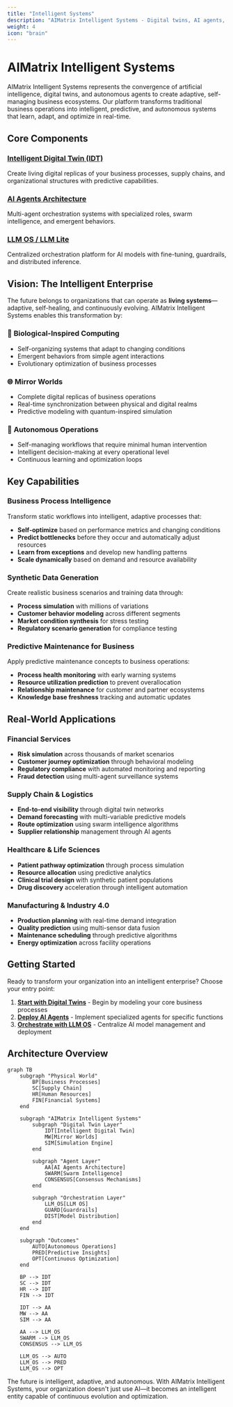 ```yaml
---
title: "Intelligent Systems"
description: "AIMatrix Intelligent Systems - Digital twins, AI agents, and LLM orchestration for modern enterprises"
weight: 4
icon: "brain"
---
```


# AIMatrix Intelligent Systems

AIMatrix Intelligent Systems represents the convergence of artificial intelligence, digital twins, and autonomous agents to create adaptive, self-managing business ecosystems. Our platform transforms traditional business operations into intelligent, predictive, and autonomous systems that learn, adapt, and optimize in real-time.

## Core Components

### [Intelligent Digital Twin (IDT)](intelligent-digital-twin)
Create living digital replicas of your business processes, supply chains, and organizational structures with predictive capabilities.

### [AI Agents Architecture](ai-agents-architecture)
Multi-agent orchestration systems with specialized roles, swarm intelligence, and emergent behaviors.

### [LLM OS / LLM Lite](llm-os)
Centralized orchestration platform for AI models with fine-tuning, guardrails, and distributed inference.

## Vision: The Intelligent Enterprise

The future belongs to organizations that can operate as **living systems**—adaptive, self-healing, and continuously evolving. AIMatrix Intelligent Systems enables this transformation by:

### 🧬 **Biological-Inspired Computing**
- Self-organizing systems that adapt to changing conditions
- Emergent behaviors from simple agent interactions
- Evolutionary optimization of business processes

### 🌐 **Mirror Worlds**
- Complete digital replicas of business operations
- Real-time synchronization between physical and digital realms
- Predictive modeling with quantum-inspired simulation

### 🤖 **Autonomous Operations**
- Self-managing workflows that require minimal human intervention
- Intelligent decision-making at every operational level
- Continuous learning and optimization loops

## Key Capabilities

### Business Process Intelligence
Transform static workflows into intelligent, adaptive processes that:
- **Self-optimize** based on performance metrics and changing conditions
- **Predict bottlenecks** before they occur and automatically adjust resources
- **Learn from exceptions** and develop new handling patterns
- **Scale dynamically** based on demand and resource availability

### Synthetic Data Generation
Create realistic business scenarios and training data through:
- **Process simulation** with millions of variations
- **Customer behavior modeling** across different segments
- **Market condition synthesis** for stress testing
- **Regulatory scenario generation** for compliance testing

### Predictive Maintenance for Business
Apply predictive maintenance concepts to business operations:
- **Process health monitoring** with early warning systems
- **Resource utilization prediction** to prevent overallocation
- **Relationship maintenance** for customer and partner ecosystems
- **Knowledge base freshness** tracking and automatic updates

## Real-World Applications

### Financial Services
- **Risk simulation** across thousands of market scenarios
- **Customer journey optimization** through behavioral modeling
- **Regulatory compliance** with automated monitoring and reporting
- **Fraud detection** using multi-agent surveillance systems

### Supply Chain & Logistics
- **End-to-end visibility** through digital twin networks
- **Demand forecasting** with multi-variable predictive models
- **Route optimization** using swarm intelligence algorithms
- **Supplier relationship** management through AI agents

### Healthcare & Life Sciences
- **Patient pathway optimization** through process simulation
- **Resource allocation** using predictive analytics
- **Clinical trial design** with synthetic patient populations
- **Drug discovery** acceleration through intelligent automation

### Manufacturing & Industry 4.0
- **Production planning** with real-time demand integration
- **Quality prediction** using multi-sensor data fusion
- **Maintenance scheduling** through predictive algorithms
- **Energy optimization** across facility operations

## Getting Started

Ready to transform your organization into an intelligent enterprise? Choose your entry point:

1. **[Start with Digital Twins](intelligent-digital-twin/)** - Begin by modeling your core business processes
2. **[Deploy AI Agents](ai-agents-architecture/)** - Implement specialized agents for specific functions
3. **[Orchestrate with LLM OS](llm-os/)** - Centralize AI model management and deployment

## Architecture Overview

```mermaid
graph TB
    subgraph "Physical World"
        BP[Business Processes]
        SC[Supply Chain]
        HR[Human Resources]
        FIN[Financial Systems]
    end
    
    subgraph "AIMatrix Intelligent Systems"
        subgraph "Digital Twin Layer"
            IDT[Intelligent Digital Twin]
            MW[Mirror Worlds]
            SIM[Simulation Engine]
        end
        
        subgraph "Agent Layer"
            AA[AI Agents Architecture]
            SWARM[Swarm Intelligence]
            CONSENSUS[Consensus Mechanisms]
        end
        
        subgraph "Orchestration Layer"
            LLM_OS[LLM OS]
            GUARD[Guardrails]
            DIST[Model Distribution]
        end
    end
    
    subgraph "Outcomes"
        AUTO[Autonomous Operations]
        PRED[Predictive Insights]
        OPT[Continuous Optimization]
    end
    
    BP --> IDT
    SC --> IDT
    HR --> IDT
    FIN --> IDT
    
    IDT --> AA
    MW --> AA
    SIM --> AA
    
    AA --> LLM_OS
    SWARM --> LLM_OS
    CONSENSUS --> LLM_OS
    
    LLM_OS --> AUTO
    LLM_OS --> PRED
    LLM_OS --> OPT
```

The future is intelligent, adaptive, and autonomous. With AIMatrix Intelligent Systems, your organization doesn't just use AI—it becomes an intelligent entity capable of continuous evolution and optimization.